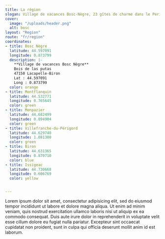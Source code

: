 ```yaml
---
title: La région
slogan: Village de vacances Bosc-Nègre, 23 gîtes de charme dans le Perigord Noir
cover:
  image: "/uploads/header.png"
  alt: bosc
layout: "Region"
route: "fr/region"
coordinates:
- title: Bosc Nègre
  latitude: 44.597091
  longitude: 0.873799
  description: |-
    **Village de vacances Bosc Nègre**  
    Bois de las putas  
    47150 Lacapelle-Biron  
    Lat : 44.597091  
    Long : 0.873799  
  color: orange
- title: Montflanquin
  latitude: 44.532771
  longitude: 0.765645
  color: green
- title: Monpazier
  latitude: 44.682499
  longitude: 0.894904
  color: green
- title: Villefranche-du-Périgord
  latitude: 44.629740
  longitude: 1.081300
  color: green
- title: Biron
  latitude: 44.631365
  longitude: 0.870710
  color: blue
- title: Issigeac
  latitude: 44.730668
  longitude: 0.606769
  color: yellow


---
```


Lorem ipsum dolor sit amet, consectetur adipisicing elit, sed do eiusmod tempor incididunt ut labore et dolore magna aliqua. Ut enim ad minim veniam, quis nostrud exercitation ullamco laboris nisi ut aliquip ex ea commodo consequat. Duis aute irure dolor in reprehenderit in voluptate velit esse cillum dolore eu fugiat nulla pariatur. Excepteur sint occaecat cupidatat non proident, sunt in culpa qui officia deserunt mollit anim id est laborum.

